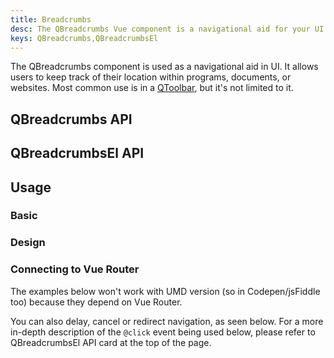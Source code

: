 ```yaml
---
title: Breadcrumbs
desc: The QBreadcrumbs Vue component is a navigational aid for your UI. It allows users to keep track of their location within programs, documents, or websites.
keys: QBreadcrumbs,QBreadcrumbsEl
---
```


The QBreadcrumbs component is used as a navigational aid in UI. It allows users to keep track of their location within programs, documents, or websites. Most common use is in a [QToolbar](/vue-components/toolbar), but it's not limited to it.


## QBreadcrumbs API

<doc-api file="QBreadcrumbs" />

## QBreadcrumbsEl API

<doc-api file="QBreadcrumbsEl" />

## Usage

### Basic

<doc-example title="Basic" file="QBreadcrumbs/Basic" />

<doc-example title="In a QToolbar" file="QBreadcrumbs/Toolbar" />

### Design

<doc-example title="Custom separators" file="QBreadcrumbs/Separator" />

<doc-example title="Gutters" file="QBreadcrumbs/Gutters" />

<doc-example title="Align" file="QBreadcrumbs/Align" />

### Connecting to Vue Router

The examples below won't work with UMD version (so in Codepen/jsFiddle too) because they depend on Vue Router.

<doc-example title="Router links" file="QBreadcrumbs/RouterLinks" />

You can also delay, cancel or redirect navigation, as seen below. For a more in-depth description of the `@click` event being used below, please refer to QBreadcrumbsEl API card at the top of the page.

<doc-example title="Links with delayed, cancelled or redirected navigation (v2.9+)" file="QBreadcrumbs/LinksWithGo" no-edit />
